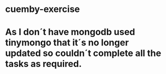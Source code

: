 # cuemby-exercise



# As I don´t have mongodb used tinymongo that it´s no longer updated so couldn´t complete all the tasks as required.
